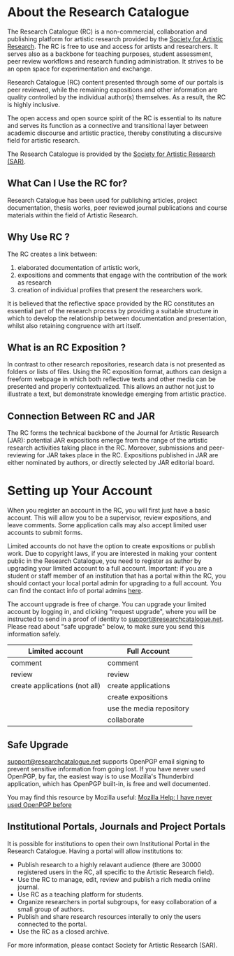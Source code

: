 # About the Research Catalogue

The Research Catalogue (RC) is a non-commercial, collaboration and publishing platform for artistic research provided by the <a href="https://societyforartisticresearch.org" title="SAR website" target="_blank">Society for Artistic Research</a>. The RC is free to use and access for artists and researchers. It serves also as a backbone for teaching purposes, student assessment, peer review workflows and research funding administration. It strives to be an open space for experimentation and exchange. 

Research Catalogue (RC) content presented through some of our portals is peer reviewed, while the remaining expositions and other information are quality controlled by the individual author(s) themselves. As a result, the RC is highly inclusive. 

The open access and open source spirit of the RC is essential to its nature and
serves its function as a connective and transitional layer between academic
discourse and artistic practice, thereby constituting a discursive field for
artistic research.

The Research Catalogue is provided by the [Society for Artistic
Research (SAR)](https://www.societyforartisticresearch.org "Society for Artistic Research").

## What Can I Use the RC for?

Research Catalogue has been used for publishing articles, project documentation, thesis works, peer reviewed journal publications and course materials within the field of Artistic Research.

## Why Use RC ?

<!-- is this clear ? -->

The RC creates a link between:

1. elaborated documentation of artistic work,
2. expositions and comments that engage with the contribution of the work as research
3. creation of individual profiles that present the researchers work.

It is believed that the reflective space provided by the RC
constitutes an essential part of the research process by providing a
suitable structure in which to develop the relationship between
documentation and presentation, whilst also retaining congruence with
art itself.

## What is an RC Exposition ?

In contrast to other research repositories, research data is not presented as
folders or lists of files. Using the RC exposition format, authors can design a
freeform webpage in which both reflective texts and other media can be presented
and properly contextualized. This allows an author not just to illustrate a
text, but demonstrate knowledge emerging from artistic practice.

## Connection Between RC and JAR

The RC forms the technical backbone of the Journal for Artistic
Research (JAR): potential JAR expositions emerge from the range of the
artistic research activities taking place in the RC. Moreover,
submissions and peer-reviewing for JAR takes place in the RC. Expositions published in JAR are either nominated by authors, or directly selected by JAR editorial board.

# Setting up Your Account

When you register an account in the RC, you will first just have a basic account. This will allow you to be a supervisor, review expositions, and leave comments. Some application calls may also accept limited user accounts to submit forms. 

Limited accounts do not have the option to create expositions or publish work.
Due to copyright laws, if you are interested in making your content public in the Research Catalogue, you need to register as author by upgrading your limited account to a full account. <span
class="red">Important: if you are a student or staff member of an institution
that has a portal within the RC, you should contact your local portal admin for
upgrading to a full account. You can find the contact info of portal admins 
<a
href="https://www.researchcatalogue.net/view/1369076/1369075">here</a>.</span>


The account upgrade is free of charge. You can upgrade your limited account by logging in, and clicking "request
upgrade", where you will be instructed to send in a proof of identity to
support@researchcatalogue.net. Please read about "safe upgrade" below, to make sure
you send this information safely.

| **Limited account**           | **Full Account**         |
|-------------------------------|--------------------------|
| comment                       | comment                  |
| review                        | review                   |
| create applications (not all) | create applications      |
|                               | create expositions       |
|                               | use the media repository |
|                               | collaborate              |

## Safe Upgrade 

[support@researchcatalogue.net](mailto:support@researchcatalogue.net "mail user support") supports OpenPGP email signing to prevent
sensitive information from going lost. If you have never used OpenPGP, by far,
the easiest way is to use Mozilla's Thunderbird application, which has OpenPGP
built-in, is free and well documented.

You may find this resource by Mozilla useful:
[Mozilla Help: I have never used OpenPGP before](https://support.mozilla.org/en-US/kb/openpgp-thunderbird-howto-and-faq#w_i-have-never-used-openpgp-with-thunderbird-before-how-do-i-setup-openpgp)

## Institutional Portals, Journals and Project Portals

It is possible for institutions to open their own Institutional Portal in the Research Catalogue. 
Having a portal will allow institutions to:

- Publish research to a highly relavant audience (there are 30000 registered users in the RC, all specific to the Artistic Research field).
- Use the RC to manage, edit, review and publish a rich media online journal.
- Use RC as a teaching platform for students.
- Organize researchers in portal subgroups, for easy collaboration of a small group of authors.
- Publish and share research resources interally to only the users connected to the portal.
- Use the RC as a closed archive.

For more information, please contact Society for Artistic Research (SAR).







